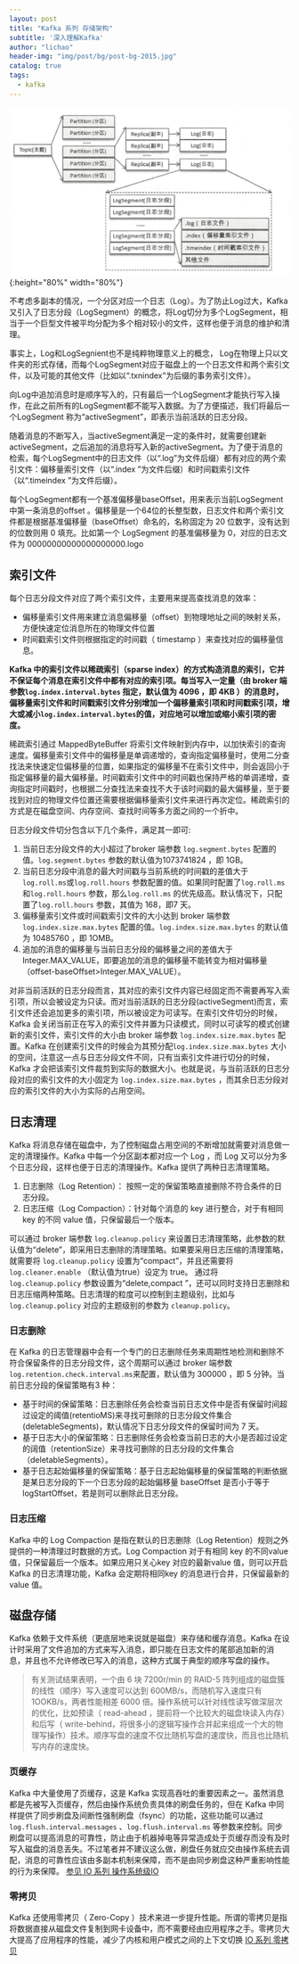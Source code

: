 ```yaml
---
layout: post
title: "Kafka 系列 存储架构"
subtitle: '深入理解Kafka'
author: "lichao"
header-img: "img/post/bg/post-bg-2015.jpg"
catalog: true
tags:
  - kafka
---
```


![日志文件](/img/mq/kafka/日志文件.png){:height="80%" width="80%"}

不考虑多副本的情况，一个分区对应一个日志（Log）。为了防止Log过大，Kafka 又引入了日志分段（LogSegment）的概念，将Log切分为多个LogSegment，相当于一个巨型文件被平均分配为多个相对较小的文件，这样也便于消息的维护和清理。

事实上，Log和LogSegnient也不是纯粹物理意义上的概念， Log在物理上只以文件夹的形式存储，而每个LogSegment对应于磁盘上的一个日志文件和两个索引文件，以及可能的其他文件（比如以“.txnindex”为后缀的事务索引文件）。

向Log中追加消息时是顺序写入的，只有最后一个LogSegment才能执行写入操作，在此之前所有的LogSegment都不能写入数据。为了方便描述，我们将最后一个LogSegment 称为“activeSegment”，即表示当前活跃的日志分段。

随着消息的不断写入，当activeSegment满足一定的条件时，就需要创建新activeSegment，之后追加的消息将写入新的activeSegment。为了便于消息的检索，每个LogSegment中的日志文件（以“.log”为文件后缀）都有对应的两个索引文件：偏移量索引文件（以“.index ”为文件后缀）和时间戳索引文件（以“.timeindex ”为文件后缀）。

每个LogSegment都有一个基准偏移量baseOffset，用来表示当前LogSegment中第一条消息的offset 。偏移量是一个64位的长整型数，日志文件和两个索引文件都是根据基准偏移量（baseOffset）命名的，名称固定为 20 位数字，没有达到的位数则用 0 填充。比如第一个 LogSegment 的基准偏移量为 0，对应的日志文件为 00000000000000000000.logo

## 索引文件

每个日志分段文件对应了两个索引文件，主要用来提高查找消息的效率：

* 偏移量索引文件用来建立消息偏移量（offset）到物理地址之间的映射关系，方便快速定位消息所在的物理文件位置
* 时间戳索引文件则根据指定的时间戳（ timestamp ）来查找对应的偏移量信息。

**Kafka 中的索引文件以稀疏索引（sparse index）的方式构造消息的索引，它并不保证每个消息在索引文件中都有对应的索引项。每当写入一定量（由 broker 端参数```log.index.interval.bytes``` 指定，默认值为 4096 ，即 4KB ）的消息时，偏移量索引文件和时间戳索引文件分别增加一个偏移量索引项和时间戳索引项，增大或减小```log.index.interval.bytes```的值，对应地可以增加或缩小索引项的密度。**

稀疏索引通过 MappedByteBuffer 将索引文件映射到内存中，以加快索引的查询速度。偏移量索引文件中的偏移量是单调递增的，查询指定偏移量时，使用二分查找法来快速定位偏移量的位置，如果指定的偏移量不在索引文件中，则会返回小于指定偏移量的最大偏移量。时间戳索引文件中的时间戳也保持严格的单调递增，查询指定时间戳时，也根据二分查找法来查找不大于该时间戳的最大偏移量，至于要找到对应的物理文件位置还需要根据偏移量索引文件来进行再次定位。稀疏索引的方式是在磁盘空间、内存空间、查找时间等多方面之间的一个折中。

日志分段文件切分包含以下几个条件，满足其一即可:

1. 当前日志分段文件的大小超过了broker 端参数 ```log.segment.bytes``` 配置的值。```log.segment.bytes``` 参数的默认值为1073741824 ，即 1GB。
2. 当前日志分段中消息的最大时间戳与当前系统的时间戳的差值大于```log.roll.ms```或```log.roll.hours``` 参数配置的值。如果同时配置了```log.roll.ms``` 和```log.roll.hours``` 参数，那么```log.roll.ms``` 的优先级高。默认情况下，只配置了```log.roll.hours``` 参数，其值为 168，即7 天。
3. 偏移量索引文件或时间戳索引文件的大小达到 broker 端参数```log.index.size.max.bytes``` 配置的值。```log.index.size.max.bytes``` 的默认值为 10485760 ，即 1OMB。
4. 追加的消息的偏移量与当前日志分段的偏移量之间的差值大于 Integer.MAX_VALUE，即要追加的消息的偏移量不能转变为相对偏移量（offset-baseOffset>Integer.MAX_VALUE）。

对非当前活跃的日志分段而言，其对应的索引文件内容已经固定而不需要再写入索引项，所以会被设定为只读。而对当前活跃的日志分段(activeSegment)而言，索引文件还会追加更多的索引项，所以被设定为可读写。在索引文件切分的时候， Kafka 会关闭当前正在写入的索引文件并置为只读模式，同时以可读写的模式创建新的索引文件，索引文件的大小由 broker 端参数 ```log.index.size.max.bytes``` 配置。Kafka 在创建索引文件的时候会为其预分配```log.index.size.max.bytes``` 大小的空间，注意这一点与日志分段文件不同，只有当索引文件进行切分的时候， Kafka 才会把该索引文件裁剪到实际的数据大小。也就是说，与当前活跃的日志分段对应的索引文件的大小固定为 ```log.index.size.max.bytes``` ，而其余日志分段对应的索引文件的大小为实际的占用空间。

## 日志清理

Kafka 将消息存储在磁盘中，为了控制磁盘占用空间的不断增加就需要对消息做一定的清理操作。Kafka 中每一个分区副本都对应一个 Log ，而 Log 又可以分为多个日志分段，这样也便于日志的清理操作。Kafka 提供了两种日志清理策略。

1. 日志删除（Log Retention）： 按照一定的保留策略直接删除不符合条件的日志分段。
2. 日志压缩（Log Compaction）：针对每个消息的 key 进行整合，对于有相同 key 的不同 value 值，只保留最后一个版本。

可以通过 broker 端参数 ```log.cleanup.policy``` 来设置日志清理策略，此参数的默认值为“delete”，即采用日志删除的清理策略。如果要采用日志压缩的清理策略，就需要将 ```log.cleanup.policy``` 设置为“compact”，并且还需要将 ```log.cleaner.enable``` （默认值为true）设定为 true。 通过将```log.cleanup.policy``` 参数设置为“delete,compact ”，还可以同时支持日志删除和日志压缩两种策略。日志清理的粒度可以控制到主题级别，比如与
```log.cleanup.policy``` 对应的主题级别的参数为 ```cleanup.policy```。

### 日志删除

在 Kafka 的日志管理器中会有一个专门的日志删除任务来周期性地检测和删除不符合保留条件的日志分段文件，这个周期可以通过 broker 端参数 ```log.retention.check.interval.ms```来配置，默认值为 300000 ，即 5 分钟。当前日志分段的保留策略有3 种：

* 基于时间的保留策略：日志删除任务会检查当前日志文件中是否有保留时间超过设定的阈值(retentioMS)来寻找可删除的日志分段文件集合(deletableSegments)，默认情况下日志分段文件的保留时间为 7 天。
* 基于日志大小的保留策略：日志删除任务会检查当前日志的大小是否超过设定的阔值（retentionSize）来寻找可删除的日志分段的文件集合（deletableSegments）。
* 基于日志起始偏移量的保留策略：基于日志起始偏移量的保留策略的判断依据是某日志分段的下一个日志分段的起始偏移量 baseOffset 是否小于等于logStartOffset，若是则可以删除此日志分段。

### 日志压缩

Kafka 中的 Log Compaction 是指在默认的日志删除（Log Retention）规则之外提供的一种清理过时数据的方式。Log Compaction 对于有相同 key 的不同value 值，只保留最后一个版本。如果应用只关心key 对应的最新value 值，则可以开启Kafka 的日志清理功能，Kafka 会定期将相同key 的消息进行合井，只保留最新的value 值。

## 磁盘存储

Kafka 依赖于文件系统（更底层地来说就是磁盘）来存储和缓存消息。Kafka 在设计时采用了文件追加的方式来写入消息，即只能在日志文件的尾部追加新的消
息，并且也不允许修改已写入的消息，这种方式属于典型的顺序写盘的操作。

> 有关测试结果表明，一个由 6 块 7200r/min 的 RAID-5 阵列组成的磁盘簇的线性（顺序）写入速度可以达到 600MB/s，而随机写入速度只有 1OOKB/s，两者性能相差 6000 倍。操作系统可以针对线性读写做深层次的优化，比如预读（ read-ahead ，提前将一个比较大的磁盘块读入内存）和后写（ write-behind，将很多小的逻辑写操作合并起来组成一个大的物理写操作）技术。顺序写盘的速度不仅比随机写盘的速度快，而且也比随机写内存的速度快。

### 页缓存

Kafka 中大量使用了页缓存，这是 Kafka 实现高吞吐的重要因素之一。虽然消息都是先被写入页缓存，然后由操作系统负责具体的刷盘任务的，但在 Kafka 中同样提供了同步刷盘及间断性强制刷盘（fsync）的功能，这些功能可以通过```log.flush.interval.messages``` 、```log.flush.interval.ms``` 等参数来控制。同步刷盘可以提高消息的可靠性，防止由于机器掉电等异常造成处于页缓存而没有及时写入磁盘的消息丢失。不过笔者并不建议这么做，刷盘任务就应交由操作系统去调配，消息的可靠性应该由多副本机制来保障，而不是由同步刷盘这种严重影响性能的行为来保障。
[参见 IO 系列 操作系统级IO](https://bailing1992.github.io/2019/12/12/io-%E7%B3%BB%E5%88%97-%E6%93%8D%E4%BD%9C%E7%B3%BB%E7%BB%9FIO/)

### 零拷贝

Kafka 还使用零拷贝（ Zero-Copy ）技术来进一步提升性能。所谓的零拷贝是指将数据直接从磁盘文件复制到网卡设备中，而不需要经由应用程序之手。零拷贝大大提高了应用程序的性能，减少了内核和用户模式之间的上下文切换
[IO 系列 零拷贝](https://bailing1992.github.io/2019/12/12/io-%E7%B3%BB%E5%88%97-%E9%9B%B6%E6%8B%B7%E8%B4%9D/)
